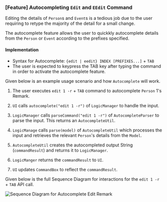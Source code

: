 ### [Feature] Autocompleting `Edit` and `EEdit` Command

Editing the details of `Person`s and `Event`s is a tedious job due to the user requiring to retype the majority of the detail for a small change.

The autocomplete feature allows the user to quickkly autocomplete details from the `Person` or `Event` according to the prefixes specified.

#### Implementation
* Syntax for Autocomplete: `{edit | eedit} INDEX [PREFIXES...]` + `TAB`
* The user is expected to keypress the TAB key after typing the command in order to activate the autocomplete feature.

Given below is an example usage scenario and how `Autocomplete` will work.

1. The user executes `edit 1 -r` + `TAB` command to autocomplete `Person` 1's Remark.

2. `UI` calls `autocomplete("edit 1 -r")` of `LogicManager` to handle the input.

3. `LogicManager` calls `parseCommand("edit 1 -r")` of `AutocompleteParser` to parse the input. This returns an `AutocompleteUtil`.

4. `LogicManage` calls `parse(model)` of `AutocompleteUtil` which processes the input and retrieves the relevant `Person`'s details from the `Model`.

5. `AutocompleteUtil` creates the autocompleted output String (`commandResult`) and returns it to `LogicManager`.

6. `LogicManger` returns the `commandResult` to `UI`.

7. `UI` updates `CommandBox` to reflect the `commandResult`.

Given below is the full Sequence Diagram for interactions for the `edit 1 -r` + `TAB` API call.

![Sequence Diagram for Autocomplete Edit Remark](images/AutocompleteSequenceDiagram.png)
